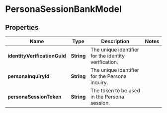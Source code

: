 

# PersonaSessionBankModel


## Properties

| Name | Type | Description | Notes |
|------------ | ------------- | ------------- | -------------|
|**identityVerificationGuid** | **String** | The unique identifier for the identity verification. |  |
|**personaInquiryId** | **String** | The unique identifier for the Persona inquiry. |  |
|**personaSessionToken** | **String** | The token to be used in the Persona session. |  |



